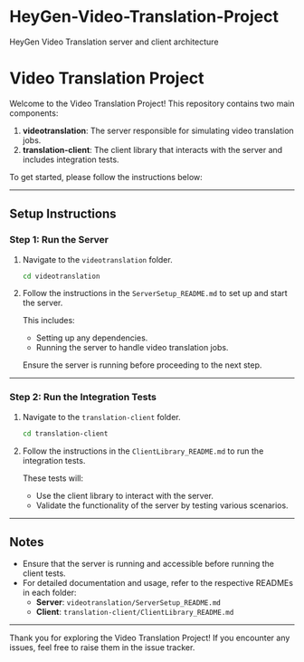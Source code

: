 # HeyGen-Video-Translation-Project
HeyGen Video Translation server and client architecture

# Video Translation Project

Welcome to the Video Translation Project! This repository contains two main components:

1. **videotranslation**: The server responsible for simulating video translation jobs.
2. **translation-client**: The client library that interacts with the server and includes integration tests.

To get started, please follow the instructions below:

---

## Setup Instructions

### Step 1: Run the Server

1. Navigate to the `videotranslation` folder.
   ```bash
   cd videotranslation
   ```
2. Follow the instructions in the `ServerSetup_README.md` to set up and start the server.

   This includes:
   - Setting up any dependencies.
   - Running the server to handle video translation jobs.

   Ensure the server is running before proceeding to the next step.

---

### Step 2: Run the Integration Tests

1. Navigate to the `translation-client` folder.
   ```bash
   cd translation-client
   ```
2. Follow the instructions in the `ClientLibrary_README.md` to run the integration tests.

   These tests will:
   - Use the client library to interact with the server.
   - Validate the functionality of the server by testing various scenarios.

---

## Notes

- Ensure that the server is running and accessible before running the client tests.
- For detailed documentation and usage, refer to the respective READMEs in each folder:
  - **Server**: `videotranslation/ServerSetup_README.md`
  - **Client**: `translation-client/ClientLibrary_README.md`

---

Thank you for exploring the Video Translation Project! If you encounter any issues, feel free to raise them in the issue tracker.
